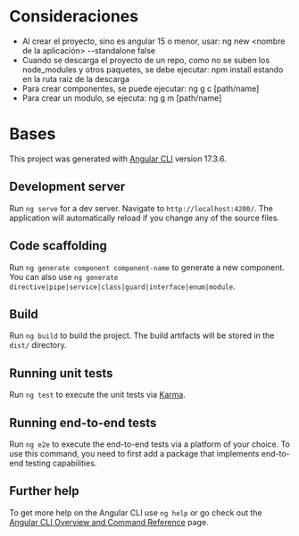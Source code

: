 # Consideraciones

- Al crear el proyecto, sino es angular 15 o menor, usar: ng new <nombre de la aplicación> --standalone false
- Cuando se descarga el proyecto de un repo, como no se suben los node_modules y otros paquetes, se debe ejecutar:
  npm install
  estando en la ruta raiz de la descarga
- Para crear componentes, se puede ejecutar: ng g c [path/name]
- Para crear un modulo, se ejecuta: ng g m [path/name]

# Bases

This project was generated with [Angular CLI](https://github.com/angular/angular-cli) version 17.3.6.

## Development server

Run `ng serve` for a dev server. Navigate to `http://localhost:4200/`. The application will automatically reload if you change any of the source files.

## Code scaffolding

Run `ng generate component component-name` to generate a new component. You can also use `ng generate directive|pipe|service|class|guard|interface|enum|module`.

## Build

Run `ng build` to build the project. The build artifacts will be stored in the `dist/` directory.

## Running unit tests

Run `ng test` to execute the unit tests via [Karma](https://karma-runner.github.io).

## Running end-to-end tests

Run `ng e2e` to execute the end-to-end tests via a platform of your choice. To use this command, you need to first add a package that implements end-to-end testing capabilities.

## Further help

To get more help on the Angular CLI use `ng help` or go check out the [Angular CLI Overview and Command Reference](https://angular.io/cli) page.
